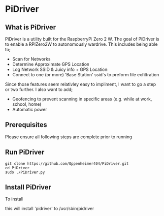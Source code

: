# PiDriver

What is PiDriver
----------------
PiDriver is a utility built for the RaspberryPi Zero 2 W. The goal of PiDriver is to enable a RPIZero2W to autonomously wardrive. This includes being able to;

- Scan for Networks
- Determine Approximate GPS Location
- Log Network SSID & Juicy info + GPS Location
- Connect to one (or more) 'Base Station' ssid's to preform file exfiltration

Since those features seem relativley easy to impliment, I want to go a step or two further. I also want to add;

- Geofencing to prevent scanning in specific areas (e.g. while at work, school, home)
- Automatic power

Prerequisites
-------------
Please ensure all following steps are complete prior to running 

Run PiDriver
------------
```
git clone https://github.com/Oppenheimer404/PiDriver.git
cd PiDriver
sudo ./PiDriver.py
```

Install PiDriver
----------------
To install 

this will install 'pidriver' to /usr/sbin/pidriver
